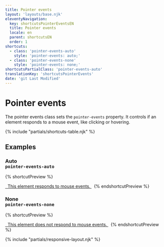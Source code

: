 ```yaml
---
title: Pointer events
layout: 'layouts/base.njk'
eleventyNavigation:
  key: shortcutsPointerEventsEN
  title: Pointer events
  locale: en
  parent: shortcutsEN
  order: 1
shortcuts:
  - class: 'pointer-events-auto'
    style: 'pointer-events: auto;'
  - class: 'pointer-events-none'
    style: 'pointer-events: none;'
shortcutsPartialClass: 'pointer-events-auto'
translationKey: 'shortcutsPointerEvents'
date: 'git Last Modified'
---
```


# Pointer events

The pointer events class sets the `pointer-events` property. It controls if an element responds to a mouse event, like clicking or hovering.

{% include "partials/shortcuts-table.njk" %}

## Examples

### Auto<br/>`pointer-events-auto`

{% shortcutPreview %}

<a href="#" class="pointer-events-auto">
  This element responds to mouse events.
</a> 
{% endshortcutPreview %}

### None<br/>`pointer-events-none`

{% shortcutPreview %}

<a href="#" class="pointer-events-none">
  This element does not respond to mouse events.
</a> 
{% endshortcutPreview %}

{% include "partials/responsive-layout.njk" %}
